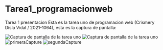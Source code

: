 # Tarea1_programacionweb
Tarea 1 presentacion
Esta es la tarea uno de programacion web (Crismery Disla Vidal / 2021-1064), esta es la captura de pantalla:

![Captura de pantalla de la tarea uno](primeraCapture.png)
![Captura de pantalla de la tarea uno](segundaCapture.png)
![primeraCapture](https://user-images.githubusercontent.com/102930928/213029008-b3b16159-ec08-4c3b-b8bf-3d81a83f2a2b.png)
![segundaCapture](https://user-images.githubusercontent.com/102930928/213029022-ab23f60a-94ce-43aa-a144-ebcdf4c03854.png)

